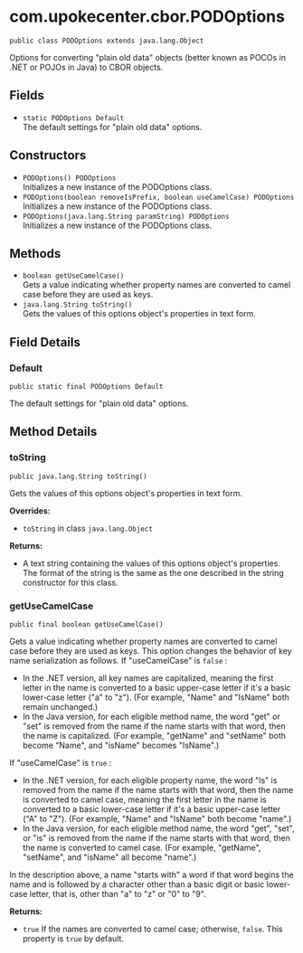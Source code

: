 # com.upokecenter.cbor.PODOptions

    public class PODOptions extends java.lang.Object

Options for converting "plain old data" objects (better known as POCOs in
.NET or POJOs in Java) to CBOR objects.

## Fields

* `static PODOptions Default`<br>
 The default settings for "plain old data" options.

## Constructors

* `PODOptions() PODOptions`<br>
 Initializes a new instance of the PODOptions
 class.
* `PODOptions​(boolean removeIsPrefix,
          boolean useCamelCase) PODOptions`<br>
 Initializes a new instance of the PODOptions
 class.
* `PODOptions​(java.lang.String paramString) PODOptions`<br>
 Initializes a new instance of the PODOptions
 class.

## Methods

* `boolean getUseCamelCase()`<br>
 Gets a value indicating whether property names are converted to camel
 case before they are used as keys.
* `java.lang.String toString()`<br>
 Gets the values of this options object's properties in text form.

## Field Details

### Default
    public static final PODOptions Default
The default settings for "plain old data" options.
## Method Details

### toString
    public java.lang.String toString()
Gets the values of this options object's properties in text form.

**Overrides:**

* <code>toString</code> in class <code>java.lang.Object</code>

**Returns:**

* A text string containing the values of this options object's
 properties. The format of the string is the same as the one
 described in the string constructor for this class.

### getUseCamelCase
    public final boolean getUseCamelCase()
<p>Gets a value indicating whether property names are converted to camel
 case before they are used as keys. This option changes the behavior
  of key name serialization as follows. If "useCamelCase" is
 <code>false</code> :</p> <ul> <li>In the .NET version, all key names are
 capitalized, meaning the first letter in the name is converted to a
  basic upper-case letter if it's a basic lower-case letter ("a" to
  "z"). (For example, "Name" and "IsName" both remain unchanged.)</li>
 <li>In the Java version, for each eligible method name, the word
  "get" or "set" is removed from the name if the name starts with that
  word, then the name is capitalized. (For example, "getName" and
  "setName" both become "Name", and "isName" becomes
  "IsName".)</li></ul> <p>If "useCamelCase" is <code>true</code> :</p> <ul>
 <li>In the .NET version, for each eligible property name, the word
  "Is" is removed from the name if the name starts with that word,
 then the name is converted to camel case, meaning the first letter
 in the name is converted to a basic lower-case letter if it's a
  basic upper-case letter ("A" to "Z"). (For example, "Name" and
  "IsName" both become "name".)</li> <li>In the Java version, for each
  eligible method name, the word "get", "set", or "is" is removed from
 the name if the name starts with that word, then the name is
  converted to camel case. (For example, "getName", "setName", and
  "isName" all become "name".)</li></ul> <p>In the description above,
  a name "starts with" a word if that word begins the name and is
 followed by a character other than a basic digit or basic lower-case
  letter, that is, other than "a" to "z" or "0" to "9".</p>

**Returns:**

* <code>true</code> If the names are converted to camel case; otherwise,
 <code>false</code>. This property is <code>true</code> by default.

